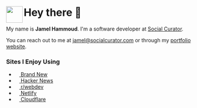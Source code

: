 <h1>
  <img align="left" src="https://jamelhammoud.com/static/media/headshot.2ad356e8.png" height="45"/>
  Hey there 👋
</h1>

My name is <strong>Jamel Hammoud</strong>. I'm a software developer at <a href="https://socialcurator.com/" target="_blank" aria-label="Visit Social Curator">Social Curator</a>.

You can reach out to me at <a href="mailto:jamel@socialcurator.com">jamel@socialcurator.com</a> or through my <a href="https://jamelhammoud.com/">portfolio website</a>.

<h3>Sites I Enjoy Using</h3>

<ul>
  <li>
    <a href="https://www.underconsideration.com/brandnew/" target="_blank" aria-label="Visit www.underconsideration.com/brandnew">
      <img height="12" src="https://www.underconsideration.com/brandnew/wp/wp-content/themes/make/_favicon/favicon-16x16.png"/>
      Brand New
    </a>
  </li>
  <li>
    <a href="https://news.ycombinator.com/" target="_blank" aria-label="Visit Hacker News">
      <img height="12" src="https://news.ycombinator.com/favicon.ico"/> 
      Hacker News
    </a>
  </li>
  <li>
    <a href="https://www.reddit.com/r/webdev/" target="_blank" aria-label="Visit www.reddit.com/r/webdev">
      <img height="12" src="https://styles.redditmedia.com/t5_2qs0q/styles/communityIcon_kxcmzy9bt1381.jpg?width=256&format=pjpg&s=0a2e472f6fae0712fee4a3b5d44920fe35dbcdaa"/>
      r/webdev
    </a>
  </li>
  <li>
    <a href="https://www.netlify.com/" target="_blank" aria-label="Visit www.netlify.com">
      <img height="12" src="https://www.netlify.com/v3/static/favicon/favicon-16x16.png"/> 
      Netlify
    </a>
  </li>
  <li>
    <a href="https://www.cloudflare.com/" target="_blank" aria-label="Visit www.cloudflare.com">
      <img height="12" src="https://www.cloudflare.com/favicon.ico"/> 
      Cloudflare
    </a>
  </li>
</ul>
